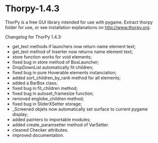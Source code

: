 # Thorpy-1.4.3

ThorPy is a free GUI library intended for use with pygame. Extract thorpy folder for use, or see installation explanations on http://www.thorpy.org.

Changelog for ThorPy 1.4.3:


- get_text methods if launchers now return name element text;
- get_text method of Inserter now returns name element text;
- store function works for void elements;
- fixed bug in store method of BoxLauncher;
- DropDownList automatically fit children;
- fixed bug in pure Hoverable elements instanciation;
- added sort_children_by_rank method for all elements;
- added a BarBox class;
- fixed bug in fit_children method;
- fixed bug in autoset_framesize function;
- removed englobe_children method;
- fixed bug in SliderXSetter storage;
- _Screened objets now automatically set surface to current pygame display;
- added painters to importable modules;
- added create_paramsetter method of VarSetter.
- cleaned Checker attributes.
- improved documentation.